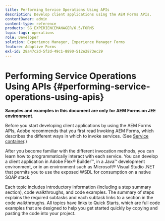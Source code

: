 ```yaml
---
title: Performing Service Operations Using APIs
description: Develop client applications using the AEM Forms APIs.
contentOwner: admin
content-type: reference
products: SG_EXPERIENCEMANAGER/6.5/FORMS
topic-tags: operations
role: Developer
solution: Experience Manager, Experience Manager Forms
feature: Adaptive Forms
exl-id: 28a47c2d-5f2d-49c1-8890-512e2873ec29
---
```

# Performing Service Operations Using APIs {#performing-service-operations-using-apis} 

**Samples and examples in this document are only for AEM Forms on JEE environment.**

Before you start developing client applications by using the AEM Forms APIs, Adobe recommends that you first read Invoking AEM Forms, which describes the different ways in which to invoke services. (See [Service container](/help/forms/developing/service-container.md#service-container).)

After you become familiar with the different invocation methods, you can learn how to programmatically interact with each service. You can develop a client application in Adobe Flex&reg; Builder&trade;, in a Java&trade; development environment, or in an environment such as Microsoft&reg; Visual Studio .NET that permits you to use the exposed WSDL for consumption on a native SOAP stack.

Each topic includes introductory information (including a step summary section), code walkthroughs, and code examples. The summary of steps explains the required subtasks and each subtask links to a section in the code walkthroughs. All topics have links to Quick Starts, which are full code examples that are designed to help you get started quickly by copying and pasting the code into your project.
